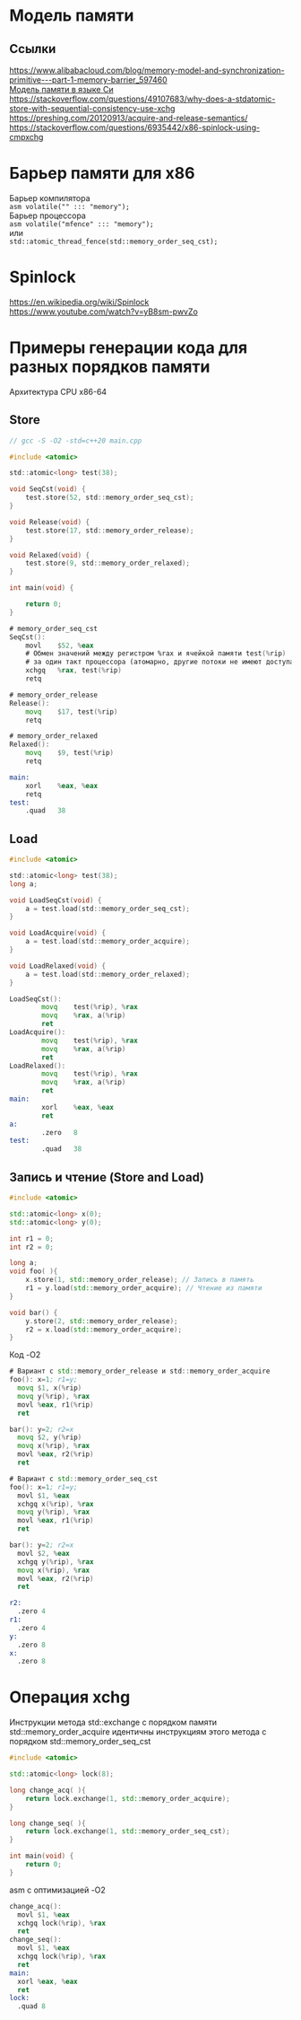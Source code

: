 # Модель памяти

## Ссылки
https://www.alibabacloud.com/blog/memory-model-and-synchronization-primitive---part-1-memory-barrier_597460  
[Модель памяти в языке Си](https://gcc.gnu.org/onlinedocs/gcc/_005f_005fatomic-Builtins.html#_005f_005fatomic-Builtins)  
https://stackoverflow.com/questions/49107683/why-does-a-stdatomic-store-with-sequential-consistency-use-xchg  
https://preshing.com/20120913/acquire-and-release-semantics/  
https://stackoverflow.com/questions/6935442/x86-spinlock-using-cmpxchg  

# Барьер памяти для x86
Барьер компилятора  
```asm volatile("" ::: "memory");```  
Барьер процессора  
```asm volatile("mfence" ::: "memory");```  
или  
```std::atomic_thread_fence(std::memory_order_seq_cst);```

# Spinlock
https://en.wikipedia.org/wiki/Spinlock  
https://www.youtube.com/watch?v=yB8sm-pwvZo  

# Примеры генерации кода для разных порядков памяти
Архитектура CPU x86-64
## Store
```c
// gcc -S -O2 -std=c++20 main.cpp

#include <atomic>

std::atomic<long> test(38);

void SeqCst(void) {
    test.store(52, std::memory_order_seq_cst);
}

void Release(void) {
    test.store(17, std::memory_order_release);
}

void Relaxed(void) {
    test.store(9, std::memory_order_relaxed);
}

int main(void) {

    return 0;
}
```
```asm
# memory_order_seq_cst
SeqCst():
    movl    $52, %eax
    # Обмен значений между регистром %rax и ячейкой памяти test(%rip)
    # за один такт процессора (атомарно, другие потоки не имеют доступа к ячейке памяти test).
    xchgq   %rax, test(%rip)
    retq

# memory_order_release
Release():
    movq    $17, test(%rip)
    retq

# memory_order_relaxed
Relaxed():
    movq    $9, test(%rip)
    retq

main:
    xorl    %eax, %eax
    retq
test:
    .quad   38
```
## Load
```c
#include <atomic>

std::atomic<long> test(38);
long a;

void LoadSeqCst(void) {
    a = test.load(std::memory_order_seq_cst);
}

void LoadAcquire(void) {
    a = test.load(std::memory_order_acquire);
}

void LoadRelaxed(void) {
    a = test.load(std::memory_order_relaxed);
}
```
```asm
LoadSeqCst():
        movq    test(%rip), %rax
        movq    %rax, a(%rip)
        ret
LoadAcquire():
        movq    test(%rip), %rax
        movq    %rax, a(%rip)
        ret
LoadRelaxed():
        movq    test(%rip), %rax
        movq    %rax, a(%rip)
        ret
main:
        xorl    %eax, %eax
        ret
a:
        .zero   8
test:
        .quad   38
```
## Запись и чтение (Store and Load)
```cpp
#include <atomic>

std::atomic<long> x(0);
std::atomic<long> y(0);

int r1 = 0;
int r2 = 0;

long a;
void foo( ){
    x.store(1, std::memory_order_release); // Запись в память
    r1 = y.load(std::memory_order_acquire); // Чтение из памяти
}

void bar() {
    y.store(2, std::memory_order_release);
    r2 = x.load(std::memory_order_acquire);
}
```
Код -O2
```asm
# Вариант с std::memory_order_release и std::memory_order_acquire
foo(): x=1; r1=y;
  movq $1, x(%rip)
  movq y(%rip), %rax
  movl %eax, r1(%rip)
  ret

bar(): y=2; r2=x
  movq $2, y(%rip)
  movq x(%rip), %rax
  movl %eax, r2(%rip)
  ret

# Вариант с std::memory_order_seq_cst
foo(): x=1; r1=y;
  movl $1, %eax
  xchgq x(%rip), %rax
  movq y(%rip), %rax
  movl %eax, r1(%rip)
  ret

bar(): y=2; r2=x
  movl $2, %eax
  xchgq y(%rip), %rax
  movq x(%rip), %rax
  movl %eax, r2(%rip)
  ret

r2:
  .zero 4
r1:
  .zero 4
y:
  .zero 8
x:
  .zero 8
```
# Операция xchg
Инструкции метода std::exchange с порядком памяти std::memory_order_acquire идентичны инструкциям этого метода с порядком std::memory_order_seq_cst
```cpp
#include <atomic>

std::atomic<long> lock(8);

long change_acq( ){
    return lock.exchange(1, std::memory_order_acquire);
}

long change_seq( ){
    return lock.exchange(1, std::memory_order_seq_cst);
}

int main(void) {
    return 0;
}
```
asm с оптимизацией -O2
```asm
change_acq():
  movl $1, %eax
  xchgq lock(%rip), %rax
  ret
change_seq():
  movl $1, %eax
  xchgq lock(%rip), %rax
  ret
main:
  xorl %eax, %eax
  ret
lock:
  .quad 8
```
